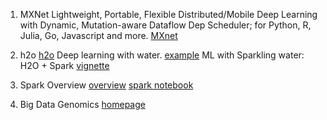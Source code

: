 
1. MXNet
Lightweight, Portable, Flexible Distributed/Mobile Deep Learning with Dynamic, Mutation-aware Dataflow Dep Scheduler; for Python, R, Julia, Go, Javascript and more.
[MXnet](http://mxnet.rtfd.org)

2. h2o
[h2o](http://www.h2o.ai/verticals/algos/deep-learning/)
Deep learning with water.
[example](http://www.r-bloggers.com/things-to-try-after-user-part-1-deep-learning-with-h2o/)
ML with Sparkling water: H2O + Spark
[vignette](https://github.com/h2oai/h2o-3/blob/master/h2o-docs/src/booklets/v2_2015/PDFs/online/SparklingWater_Vignette.pdf)

3. Spark Overview
[overview](http://spark.apache.org/docs/latest/)
[spark notebook](https://github.com/andypetrella/spark-notebook/)

4. Big Data Genomics
[homepage](http://bdgenomics.org/)